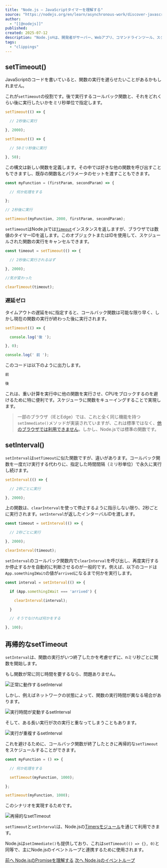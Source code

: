 ```yaml
---
title: "Node.js — JavaScriptタイマーを理解する"
source: "https://nodejs.org/en/learn/asynchronous-work/discover-javascript-timers#discover-javascript-timers"
author:
  - "[[@nodejs]]"
published:
created: 2025-07-12
description: "Node.js®は、開発者がサーバー、Webアプリ、コマンドラインツール、スクリプトを作成できる、無料のオープンソース、クロスプラットフォームのJavaScriptランタイム環境です。"
tags:
  - "clippings"
---
```

## setTimeout()

JavaScriptのコードを書いていると、関数の実行を遅らせたいことがあるかもしれません。

これが`setTimeout`の役割です。後で実行するコールバック関数と、それをどれくらい後に実行したいかをミリ秒単位で指定します。

```js
setTimeout(() => {

  // 2秒後に実行

}, 2000);

setTimeout(() => {

  // 50ミリ秒後に実行

}, 50);
```

この構文は新しい関数を定義します。その中では好きな他の関数を呼び出すこともできますし、既存の関数名とパラメータのセットを渡すこともできます。

```js
const myFunction = (firstParam, secondParam) => {

  // 何か処理をする

};

// 2秒後に実行

setTimeout(myFunction, 2000, firstParam, secondParam);
```

`setTimeout`はNode.jsでは[`Timeout`](https://nodejs.org/api/timers.html#class-timeout)インスタンスを返しますが、ブラウザでは数値のタイマーIDを返します。このオブジェクトまたはIDを使用して、スケジュールされた関数の実行をキャンセルできます。

```js
const timeout = setTimeout(() => {

  // 2秒後に実行されるはず

}, 2000);

//気が変わった

clearTimeout(timeout);
```

### 遅延ゼロ

タイムアウトの遅延を`0`に指定すると、コールバック関数は可能な限り早く、しかし現在の関数の実行が終わった後に実行されます。

```js
setTimeout(() => {

  console.log('後 ');

}, 0);

console.log(' 前 ');
```

このコードは以下のように出力します。

```bash
前

後
```

これは、重い計算を実行中に他の関数を実行させ、CPUをブロックするのを避けるために特に便利です。スケジューラに関数をキューイングすることで実現します。

> 一部のブラウザ（IEとEdge）では、これと全く同じ機能を持つ`setImmediate()`メソッドが実装されていますが、これは標準ではなく、[他のブラウザでは利用できません](https://caniuse.com/#feat=setimmediate)。しかし、Node.jsでは標準の関数です。

## setInterval()

`setInterval`は`setTimeout`に似た関数ですが、違いがあります。コールバック関数を一度だけ実行する代わりに、指定した時間間隔（ミリ秒単位）で永久に実行し続けます。

```js
setInterval(() => {

  // 2秒ごとに実行

}, 2000);
```

上の関数は、`clearInterval`を使って停止するように指示しない限り、2秒ごとに実行されます。`setInterval`が返したインターバルIDを渡します。

```js
const timeout = setInterval(() => {

  // 2秒ごとに実行

}, 2000);

clearInterval(timeout);
```

`setInterval`のコールバック関数内で`clearInterval`を呼び出し、再度実行するか停止するかを自動的に判断させるのが一般的です。例えば、以下のコードは`App.somethingIWait`の値が`arrived`になるまで何かを実行します。

```js
const interval = setInterval(() => {

  if (App.somethingIWait === 'arrived') {

    clearInterval(interval);

  }

  // そうでなければ何かをする

}, 100);
```

## 再帰的なsetTimeout

`setInterval`は、関数の実行がいつ終了したかを考慮せずに、nミリ秒ごとに関数を開始します。

もし関数が常に同じ時間を要するなら、問題ありません。

![正常に動作するsetInterval](https://nodejs.org/_next/image?url=%2Fstatic%2Fimages%2Flearn%2Fjavascript-timers%2Fsetinterval-ok.png&w=3840&q=75)

しかし、例えばネットワークの状態によって、関数の実行時間が異なる場合があります。

![実行時間が変動するsetInterval](https://nodejs.org/_next/image?url=%2Fstatic%2Fimages%2Flearn%2Fjavascript-timers%2Fsetinterval-varying-duration.png&w=3840&q=75)

そして、ある長い実行が次の実行と重なってしまうこともあります。

![実行が重複するsetInterval](https://nodejs.org/_next/image?url=%2Fstatic%2Fimages%2Flearn%2Fjavascript-timers%2Fsetinterval-overlapping.png&w=3840&q=75)

これを避けるために、コールバック関数が終了したときに再帰的な`setTimeout`をスケジュールすることができます。

```js
const myFunction = () => {

  // 何か処理をする

  setTimeout(myFunction, 1000);

};

setTimeout(myFunction, 1000);
```

このシナリオを実現するためです。

![再帰的なsetTimeout](https://nodejs.org/_next/image?url=%2Fstatic%2Fimages%2Flearn%2Fjavascript-timers%2Frecursive-settimeout.png&w=3840&q=75)

`setTimeout`と`setInterval`は、Node.jsの[Timersモジュール](https://nodejs.org/api/timers.html)を通じて利用できます。

Node.jsは`setImmediate()`も提供しており、これは`setTimeout(() => {}, 0)`と同等で、主にNode.jsのイベントループと連携するために使用されます。

[前へ Node.jsのPromiseを理解する](https://nodejs.org/en/learn/asynchronous-work/discover-promises-in-nodejs) [次へ Node.jsのイベントループ](https://nodejs.org/en/learn/asynchronous-work/event-loop-timers-and-nexttick)
